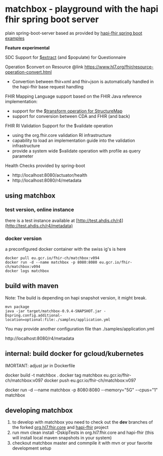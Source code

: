 # matchbox - playground with the hapi fhir spring boot server

plain spring-boot-server based as provided by [hapi-fhir spring boot examples](https://github.com/jamesagnew/hapi-fhir/tree/master/hapi-fhir-spring-boot)

**Feature experimental**

SDC Support for [$extract](http://build.fhir.org/ig/HL7/sdc/extraction.html) (and $populate) for Questionnaire

Operation $convert on Resource @link https://www.hl7.org/fhir/resource-operation-convert.html
 * Convertion between fhir+xml and fhir+json is automatically handled in the hapi-fhir base request handling

FHIR Mapping Language support based on the FHIR Java reference implementation:
* support for the [$transform operation for StructureMap](http://www.hl7.org/fhir/structuremap-operation-transform.html)
* support for conversion between CDA and FHIR (and back)

FHIR RI Validation Support for the $validate operation
* using the org.fhir.core validation RI infrastructure
* capability to load an implementation guide into the validation infrastructure
* provide a system wide $validate operation with profile as query parameter

Health Checks provided by spring-boot
* http://localhost:8080/actuator/health
* http://localhost:8080/r4/metadata 

## using matchbox

### test version, online instance
there is a test instance available at [http://test.ahdis.ch/r4](http://test.ahdis.ch/r4/metadata)

### docker version

a preconfigured docker container with the swiss ig's is here

```
docker pull eu.gcr.io/fhir-ch/matchbox:v094
docker run -d --name matchbox -p 8080:8080 eu.gcr.io/fhir-ch/matchbox:v094
docker logs matchbox
```

## build with maven

Note: The build is depending on hapi snapshot version, it might break.

```
mvn package
java -jar target/matchbox-0.9.4-SNAPSHOT.jar -Dspring.config.additional-location=optional:file:./samples/application.yml
```
You may provide another configuration file than ./samples/application.yml 

http://localhost:8080/r4/metadata



## internal: build docker for gcloud/kubernetes

IMORTANT: adjust jar in Dockerfile

docker build -t matchbox . 
docker tag matchbox eu.gcr.io/fhir-ch/matchbox:v097
docker push eu.gcr.io/fhir-ch/matchbox:v097


docker run -d --name matchbox -p 8080:8080 --memory="5G" --cpus="1" matchbox


## developing matchbox

1. to develop with matchbox you need to check out the **dev** branches of the forked [org.hl7.fhir.core](https://github.com/ahdis/org.hl7.fhir.core/tree/dev) and [hapi-fhir](https://github.com/ahdis/hapi-fhir/tree/dev) project
2. run mvn clean install -DskipTests in org.hl7.fhir.core and hapi-fhir (this will install local maven snapshots in your system)
3. checkout matchbox master and commpile it with mvn or your favorite development setup
